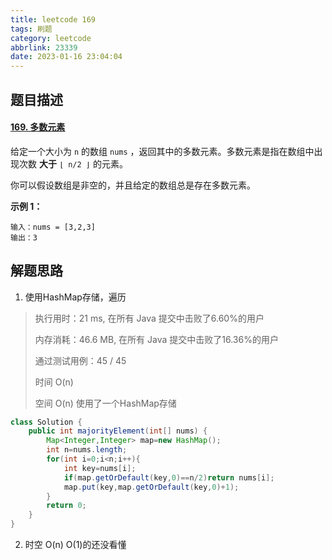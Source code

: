 ```yaml
---
title: leetcode 169
tags: 刷题
category: leetcode
abbrlink: 23339
date: 2023-01-16 23:04:04
---
```


## 题目描述

#### [169. 多数元素](https://leetcode.cn/problems/majority-element/)



给定一个大小为 `n` 的数组 `nums` ，返回其中的多数元素。多数元素是指在数组中出现次数 **大于** `⌊ n/2 ⌋` 的元素。

你可以假设数组是非空的，并且给定的数组总是存在多数元素。

 

**示例 1：**

```
输入：nums = [3,2,3]
输出：3
```

## 解题思路

1. 使用HashMap存储，遍历

> 执行用时：21 ms, 在所有 Java 提交中击败了6.60%的用户
>
> 内存消耗：46.6 MB, 在所有 Java 提交中击败了16.36%的用户
>
> 通过测试用例：45 / 45
>
> 时间 O(n)
>
> 空间 O(n) 使用了一个HashMap存储

```java
class Solution {
    public int majorityElement(int[] nums) {
        Map<Integer,Integer> map=new HashMap();
        int n=nums.length;
        for(int i=0;i<n;i++){
            int key=nums[i];
            if(map.getOrDefault(key,0)==n/2)return nums[i];
            map.put(key,map.getOrDefault(key,0)+1);
        }
        return 0;
    }
}
```

2. 时空 O(n) O(1)的还没看懂